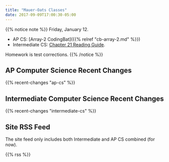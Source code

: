 ```yaml
---
title: "Mauer-Oats Classes"
date: 2017-09-09T17:00:30-05:00
---
```


{{% notice note %}}
Friday, January 12.

* AP CS: [Array-2 CodingBat]({{% relref "cb-array-2.md" %}})
* Intermediate CS: 
[Chapter 21 Reading Guide](https://docs.google.com/document/d/1rGTwl1WN44YQaUNVknxikijdFVd1LDu6ptu-pd7mhVU/edit?usp=sharing).

Homework is test corrections.
{{% /notice %}}

## AP Computer Science Recent Changes

{{% recent-changes "ap-cs" %}}

## Intermediate Computer Science Recent Changes

{{% recent-changes "intermediate-cs" %}}

## Site RSS Feed

The site feed only includes both Intermediate and AP CS combined (for now).

{{% rss %}}
